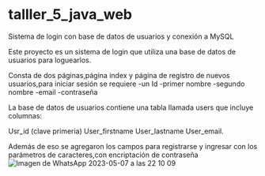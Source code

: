 # talller_5_java_web
Sistema de login con base de datos de usuarios y conexión a MySQL

Este proyecto es un sistema de login que utiliza una base de datos de usuarios para loguearlos.


Consta de dos páginas,página index y página de registro de nuevos usuarios,para iniciar sesión se requiere
-un Id
-primer nombre
-segundo nombre
-email
-contraseña

La base de datos de usuarios contiene una tabla llamada users que incluye columnas:

Usr_id (clave primeria)
User_firstname
User_lastname
User_email.


Además de eso se agregaron  los campos para registrarse y ingresar con los parámetros de caracteres,con encriptación de contraseña
![Imagen de WhatsApp 2023-05-07 a las 22 10 09](https://user-images.githubusercontent.com/128415141/236727693-b0daf578-9bf7-4214-8074-b5439cc0dd55.jpg)
